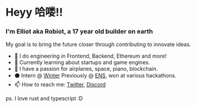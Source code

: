 # Heyy 哈喽!!
### I'm Elliot aka Robiot, a 17 year old builder on earth

My goal is to bring the future closer through contributing to innovate ideas.
<!-- test !-->

- 👾 I do engineering in Frontend, Backend, Ethereum and more!
- 👀 Currently learning about startups and game engines.
- 🌌 I have a passion for airplanes, space, piano, blockchain.
- ⚫ Intern @ [Winter](https://winter.ax) Previously @ [ENS](https://ens.domains), won at various hackathons.
- 📫 How to reach me: [Twitter](https://twitter.com/robiotz), [Discord](https://discord.gg/3Pf8Xu5Kjm)


ps. I love rust and typescript :D
